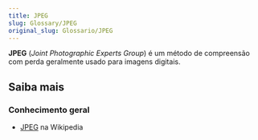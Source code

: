 ```yaml
---
title: JPEG
slug: Glossary/JPEG
original_slug: Glossario/JPEG
---
```


**JPEG** (_Joint Photographic Experts Group_) é um método de compreensão com perda geralmente usado para imagens digitais.

## Saiba mais

### Conhecimento geral

- [JPEG](https://pt.wikipedia.org/wiki/JPEG) na Wikipedia
